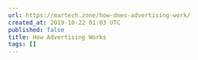 ```yaml
---
url: https://martech.zone/how-does-advertising-work/
created_at: 2019-10-22 01:03 UTC
published: false
title: How Advertising Works
tags: []
---
```



